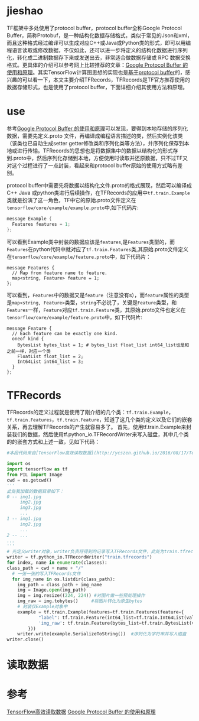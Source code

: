 
# jieshao
TF框架中多处使用了protocol buffer，protocol buffer全称Google Protocol Buffer，简称Protobuf，是一种结构化数据存储格式，类似于常见的Json和xml，而且这种格式经过编译可以生成对应C++或Java或Python类的形式，即可以用编程语言读取或修改数据，不仅如此，还可以进一步将定义的结构化数据进行序列化，转化成二进制数据存下来或发送出去，非常适合做数据存储或 RPC 数据交换格式。更具体的介绍可以参考网上比较推荐的文章：[Google Protocol Buffer 的使用和原理](https://www.ibm.com/developerworks/cn/linux/l-cn-gpb/)。其实TensorFlow计算图思想的实现也是[基于protocol buffer](https://zhuanlan.zhihu.com/p/31308381)的，感兴趣的可以看一下，本文主要介绍TFRecords，TFRecords是TF官方推荐使用的数据存储形式，也是使用了protocol buffer，下面详细介绍其使用方法和原理。

# use
参考[Google Protocol Buffer 的使用和原理](https://www.ibm.com/developerworks/cn/linux/l-cn-gpb/)可以发现，要得到本地存储的序列化数据，需要先定义.proto 文件，再编译成编程语言描述的类，然后实例化该类（该类也已自动生成setter getter修改类和序列化类等方法），并序列化保存到本地或进行传输。TFRecords的思想也是将数据集中的数据以结构化的形式存到.proto中，然后序列化存储到本地，方便使用时读取并还原数据，只不过TF又对这个过程进行了一点封装，看起来和protocol buffer原始的使用方式略有差别。

protocol buffer中需要先将数据以结构化文件.proto的格式展现，然后可以编译成C++ Java 或python类进行后续操作，在TFRecords的应用中`tf.train.Example`类就是扮演了这一角色，TF中它的原始.proto文件定义在`tensorflow/core/example/example.proto`中,如下代码片:
```C++
message Example {
  Features features = 1;
};
```
可以看到Example类中封装的数据应该是`features`,是`Features`类型的，而`Features`在python代码中就对应了`tf.train.Features`类,其原始.proto文件定义在`tensorflow/core/example/feature.proto`中，如下代码片：
```
message Features {
  // Map from feature name to feature.
  map<string, Feature> feature = 1;
};
```
可以看到，`Features`中的数据又是`feature`（注意没有s），而`feature`属性的类型是`map<string, Feature>`类型，`string`不必说了，关键是`Feature`类型，和`Features`一样，`Feature`对应`tf.train.Feature`类，其原始.proto文件也定义在`tensorflow/core/example/feature.proto`中，如下代码片:
```
message Feature {
  // Each feature can be exactly one kind.
  oneof kind {
    BytesList bytes_list = 1; # bytes_list float_list int64_list也是和之前一样，对应一个类
    FloatList float_list = 2;
    Int64List int64_list = 3;
  }
};
```

# TFRecords
TFRecords的定义过程就是使用了刚介绍的几个类：`tf.train.Example`，`tf.train.Features`，`tf.train.Feature`，知道了这几个类的定义以及它们的嵌套关系，再去理解TFRecords的产生就容易多了。
首先，使用tf.train.Example来封装我们的数据，然后使用tf.python_io.TFRecordWriter来写入磁盘，其中几个类的的嵌套方式和上述一致，见如下代码：

```python
#本段代码来自[TensorFlow高效读取数据](http://ycszen.github.io/2016/08/17/TensorFlow%E9%AB%98%E6%95%88%E8%AF%BB%E5%8F%96%E6%95%B0%E6%8D%AE/)

import os
import tensorflow as tf 
from PIL import Image
cwd = os.getcwd()
'''
此处我加载的数据目录如下：
0 -- img1.jpg
     img2.jpg
     img3.jpg
     ...
1 -- img1.jpg
     img2.jpg
     ...
2 -- ...
...
'''
# 先定义writer对象，writer负责将得到的记录写入TFRecords文件，此处为train.tfrecords文件
writer = tf.python_io.TFRecordWriter("train.tfrecords")
for index, name in enumerate(classes):
class_path = cwd + name + "/"
  # 一张一张的写入TFRecords文件
  for img_name in os.listdir(class_path):
    img_path = class_path + img_name
    img = Image.open(img_path)
    img = img.resize((224, 224)) #对图片做一些预处理操作
    img_raw = img.tobytes()     #将图片转化为原生bytes
    # 封装仅Example对象中
    example = tf.train.Example(features=tf.train.Features(feature={
            "label": tf.train.Feature(int64_list=tf.train.Int64List(value=[index])),
            'img_raw': tf.train.Feature(bytes_list=tf.train.BytesList(value=[img_raw]))
        }))
    writer.write(example.SerializeToString())  #序列化为字符串并写入磁盘
writer.close()
```

# 读取数据



























# 参考
[TensorFlow高效读取数据](http://ycszen.github.io/2016/08/17/TensorFlow%E9%AB%98%E6%95%88%E8%AF%BB%E5%8F%96%E6%95%B0%E6%8D%AE/)
[Google Protocol Buffer 的使用和原理](https://www.ibm.com/developerworks/cn/linux/l-cn-gpb/)
